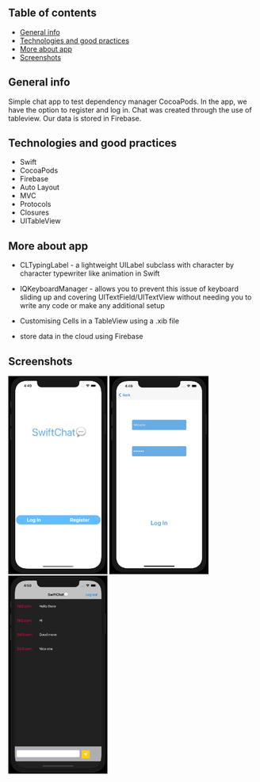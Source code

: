 ## Table of contents
* [General info](#general-info)
* [Technologies and good practices](#technologies-and-good-practices)
* [More about app](#more-about-app)
* [Screenshots](#screenshots)

## General info
Simple chat app to test dependency manager CocoaPods. In the app, we have the option to register and log in. Chat was created through the use of tableview. Our data is stored in Firebase. 

## Technologies and good practices

* Swift
* CocoaPods
* Firebase
* Auto Layout
* MVC
* Protocols
* Closures
* UITableView

## More about app

* CLTypingLabel - a lightweight UILabel subclass with character by character typewriter like animation in Swift

* IQKeyboardManager - allows you to prevent this issue of keyboard sliding up and covering UITextField/UITextView without needing you to write any code or make any additional setup

* Customising Cells in a TableView using a .xib file

* store data in the cloud using Firebase

## Screenshots
<img src="https://github.com/patrykopielka/swift_chat/blob/main/screenshots/welcomeScreen.png" width="200" height="400">
<img src="https://github.com/patrykopielka/swift_chat/blob/main/screenshots/logInScreen.png" width="200" height="400">
<img src="https://github.com/patrykopielka/swift_chat/blob/main/screenshots/chatScreen.png" width="200" height="400">

